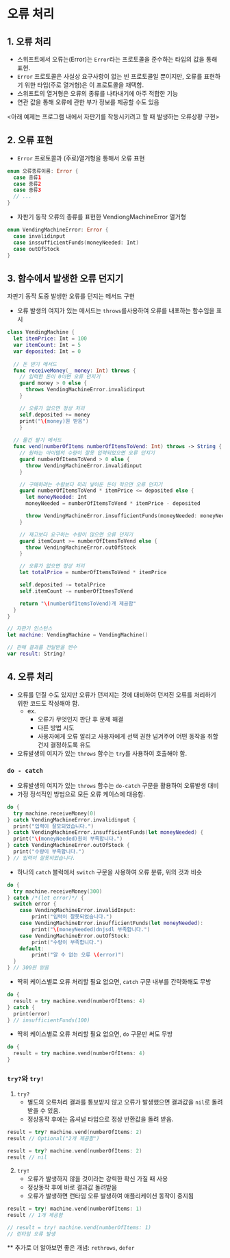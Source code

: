 # 오류 처리

## 1. 오류 처리

- 스위프트에서 오류는(Error)는 `Error`라는 프로토콜을 준수하는 타입의 값을 통해 표현.
- `Error` 프로토콜은 사실상 요구사항이 없는 빈 프로토콜일 뿐이지만, 오류를 표현하기 위한 타입(주로 열거형)은 이 프로토콜을 채택함.
- 스위프트의 열거형은 오류의 종류를 나타내기에 아주 적합한 기능
- 연관 값을 통해 오류에 관한 부가 정보를 제공할 수도 있음

<아래 예제는 프로그램 내에서 자판기를 작동시키려고 할 때 발생하는 오류상황 구현>

## 2. 오류 표현

- `Error` 프로토콜과 (주로)열거형을 통해서 오류 표현

``` swift
enum 오류종류이름: Error {
  case 종류1
  case 종류2
  case 종류3
  // ...
}
```

- 자판기 동작 오류의 종류를 표현한 VendiongMachineError 열거형

``` swift
enum VendingMachineError: Error {
  case invalidinput
  case inssufficientFunds(moneyNeeded: Int)
  case outOfStock
}
```

## 3. 함수에서 발생한 오류 던지기

자판기 동작 도중 발생한 오류를 던지는 메서드 구현

- 오류 발생의 여지가 있는 메서드는 `throws`를사용하여 오류를 내포하는 함수임을 표시

``` swift
class VendingMachine {
  let itemPrice: Int = 100
  var itemCount: Int = 5
  var deposited: Int = 0
  
  // 돈 받기 메서드
  func receiveMoney(_ money: Int) throws {
    // 입력한 돈이 0이면 오류 던지기
    guard money > 0 else {
      throws VendingMachineError.invalidinput
    }

    // 오류가 없으면 정상 처리
    self.deposited += money
    print("\(money)원 받음")
	}
	
  // 물건 팔기 메서드
  func vend(numberOfItems numberOfItemsToVend: Int) throws -> String {
    // 원하는 아이템의 수량이 잘못 입력되었으면 오류 던지기
    guard numberOfItemsToVend > 0 else {
      throw VendingMachineError.invalidinput
    }

    // 구매하려는 수량보다 미리 넣어둔 돈이 적으면 오류 던지기
    guard numberOfItemsToVend * itemPrice <= deposited else {
      let moneyNeeded: Int
      moneyNeeded = numberOfItemsToVend * itemPrice - deposited

      throw VendingMachineError.insufficientFunds(moneyNeeded: moneyNeeded)
    }

    // 재고보다 요구하는 수량이 많으면 오류 던지기
    guard itemCount >= numberOfItemsToVend else {
      throw VendingMachineError.outOfStock
    }

    // 오류가 없으면 정상 처리
    let totalPrice = numberOfItemsToVend * itemPrice

    self.deposited -= totalPrice
    self.itemCount -= numberOfItmesToVend

    return "\(numberOfItemsToVend)개 제공함"
  }
}

// 자판기 인스턴스
let machine: VendingMachine = VendingMachine()

// 판매 결과를 전달받을 변수
var result: String?
```



## 4. 오류 처리

- 오류를 던질 수도 있지만 오류가 던져지는 것에 대비하여 던져진 오류를 처리하기 위한 코드도 작성해야 함.
  - ex. 
    - 오류가 무엇인지 판단 후 문제 해결
    - 다른 방법 시도
    - 사용자에게 오류 알리고 사용자에게 선택 권한 넘겨주어 어떤 동작을 취할 건지 결정하도록 유도
- 오류발생의 여지가 있는 `throws` 함수는 `try`를 사용하여 호출해야 함.

### `do - catch`

- 오류발생의 여지가 있는 `throws` 함수는 `do-catch` 구문을 활용하여 오류발생 대비
- 가정 정석적인 방법으로 모든 오류 케이스에 대응함.

``` swift
do {
  try machine.receiveMoney(0)
} catch VendingMachineError.invalidinput {
  print("입력이 잘모되었습니다.")
} catch VendingMachineError.insufficientFunds(let moneyNeeded) {
  print("\(moneyNeeded)원이 부족합니다.")
} catch VendingMachineError.outOfStock {
  print("수량이 부족합니다.")
} // 입력이 잘못되었습니다.
```

- 하나의 `catch` 블럭에서 `switch` 구문을 사용하여 오류 분류, 위의 것과 비슷

``` swift
do {
  try machine.receiveMoney(300)
} catch /*(let error)*/ {
  switch error {
    case VendingMachineError.invalidInput: 
    	print("입력이 잘못되었습니다.")
    case VendingMachineError.insufficientFunds(let moneyNeeded): 
    	print("\(moneyNeeded)dnjsdl 부족합니다.")
    case VendingMachineError.outOfStock: 
     	print("수량이 부족합니다.")
    default:
    	print("알 수 없는 오류 \(error)")
  }
} // 300원 받음
```

- 딱히 케이스별로 오류 처리할 필요 없으면, `catch` 구문 내부를 간략화해도 무방

``` swift
do {
  result = try machine.vend(numberOfItems: 4)
} catch {
  print(error)
} // insufficientFunds(100)
```

- 딱히 케이스별로 오류 처리할 필요 없으면, `do` 구문만 써도 무방

``` swift
do {
  result = try machine.vend(numberOfItems: 4)
}
```



### `try?`와 `try!`

1. `try?`
   - 별도의 오류처리 결과를 통보받지 않고 오류가 발생했으면 결과값을 `nil`로 돌려받을 수 있음.
   - 정상동작 후에는 옵셔널 타입으로 정상 반환값을 돌려 받음.

``` swift
result = try? machine.vend(numberOfItems: 2)
result // Optional("2개 제공함")

result = try? machine.vend(numberOfItems: 2)
result // nil
```

2. `try!`
   - 오류가 발생하지 않을 것이라는 강력한 확신 가질 때 사용
   - 정상동작 후에 바로 결과값 돌려받음
   - 오류가 발생하면 런타임 오류 발생하여 애플리케이션 동작이 중지됨

``` swift
result = try! machine.vend(numberOfItems: 1)
result // 1개 제공함

// result = try! machine.vend(numberOfItems: 1)
// 런타임 오류 발생
```



** 추가로 더 알아보면 좋은 개념: `rethrows`, `defer`

